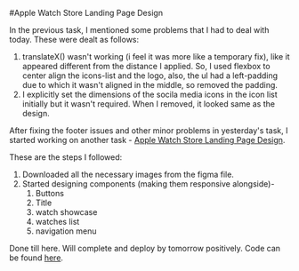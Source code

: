 #Apple Watch Store Landing Page Design

In the previous task, I mentioned some problems that I had to deal with today. These were dealt as follows:
1. translateX() wasn't working (i feel it was more like a temporary fix), like it appeared different from the distance I applied. So, I used flexbox to center align the icons-list and the logo, also, the ul had a left-padding due to which it wasn't aligned in the middle, so removed the padding.
2. I explicitly set the dimensions of the socila media icons in the icon list initially but it wasn't required. When I removed, it looked same as the design. 

After fixing the footer issues and other minor problems in yesterday's task, I started working on another task - [Apple Watch Store Landing Page Design](https://www.figma.com/file/lVV0fvZhp0x5fS5ZQk8M9Q/Apple-Watch-Store-Landing-Page-Design-(Community)?node-id=0%3A1&t=bKCloTEIrD5i2x1f-0).

These are the steps I followed:

1. Downloaded all the necessary images from the figma file.
2. Started designing components (making them responsive alongside)-
   1. Buttons
   2. Title
   3. watch showcase
   4. watches list
   5. navigation menu

Done till here. Will complete and deploy by tomorrow positively.
Code can be found [here](https://github.com/jazzcodes/Apple).
